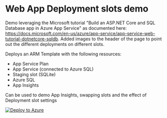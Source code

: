 # Web App Deployment slots demo
Demo leveraging the Microsoft tutorial "Build an ASP.NET Core and SQL Database app in Azure App Service" as documented here: https://docs.microsoft.com/en-us/azure/app-service/app-service-web-tutorial-dotnetcore-sqldb. Added images to the header of the page to point out the different deployments on different slots.

Deploys an ARM Template with the following resources:
- App Service Plan
- App Service (connected to Azure SQL)
- Staging slot (SQLite)
- Azure SQL
- App Insights

Can be used to demo App Insights, swapping slots and the effect of Deployment slot settings

[![Deploy to Azure](https://aka.ms/deploytoazurebutton)](https://portal.azure.com/#create/Microsoft.Template/uri/https%3A%2F%2Fraw.githubusercontent.com%2Fwhaakman%2FDemo-WebApp%2Fmaster%2Fazuredeploy.json)